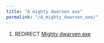 ```yaml
---
title: "A mighty dwarven axe"
permalink: "/A_mighty_dwarven_axe/"
---
```


1.  REDIRECT [Mighty dwarven axe](Mighty_dwarven_axe "wikilink")